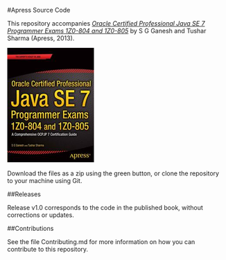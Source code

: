 #Apress Source Code

This repository accompanies [*Oracle Certified Professional Java SE 7 Programmer Exams 1Z0-804 and 1Z0-805*](http://www.apress.com/9781430247647) by S G  Ganesh and Tushar  Sharma (Apress, 2013).

![Cover image](9781430247647.jpg)

Download the files as a zip using the green button, or clone the repository to your machine using Git.

##Releases

Release v1.0 corresponds to the code in the published book, without corrections or updates.

##Contributions

See the file Contributing.md for more information on how you can contribute to this repository.
